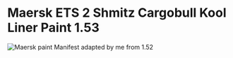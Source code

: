 # Maersk ETS 2 Shmitz Cargobull Kool Liner Paint 1.53
![Maersk paint](screen.png)
Manifest adapted by me from 1.52
